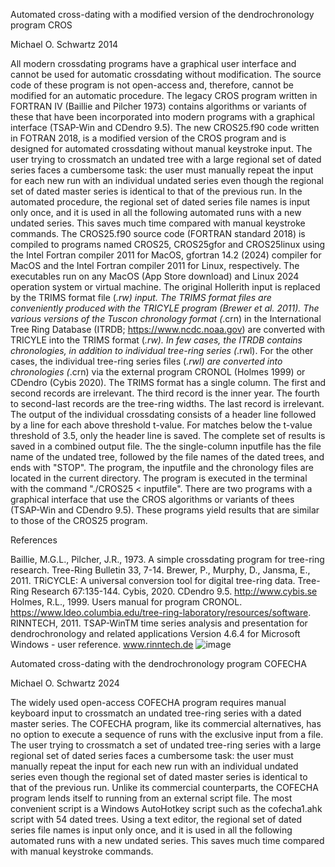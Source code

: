Automated cross-dating with a modified version of the dendrochronology program CROS

Michael O. Schwartz  2014

All modern crossdating programs have a graphical user interface and cannot be used for automatic crossdating without modification. The source code of these program is not open-access and, therefore, cannot be modified for an automatic procedure. The legacy CROS program written in FORTRAN IV (Baillie and Pilcher 1973) contains algorithms or variants of these that have been incorporated into modern programs with a graphical interface (TSAP-Win and CDendro 9.5). The new CROS25.f90 code written in FOTRAN 2018, is a modified version of the CROS program and is designed for automated crossdating without manual keystroke input. The user trying to crossmatch an undated tree with a large regional set of dated series faces a cumbersome task: the user must manually repeat the input for each new run with an individual undated series even though the regional set of dated master series is identical to that of the previous run. In the automated procedure, the regional set of dated series file names is input only once, and it is used in all the following automated runs with a new undated series. This saves much time compared with manual keystroke commands.
	The CROS25.f90 source code (FORTRAN standard 2018) is compiled to programs named CROS25, CROS25gfor and CROS25linux using the Intel Fortran compiler 2011 for MacOS, gfortran 14.2 (2024) compiler for MacOS and the Intel Fortran compiler 2011 for Linux, respectively. The executables run on any MacOS (App Store download) and Linux 2024 operation system or virtual machine. The original Hollerith input is replaced by the TRIMS format file (*.rw) input. The TRIMS format files are conveniently produced with the TRICYLE program (Brewer et al. 2011). 
The various versions of the Tuscon chronology format (*.crn) in the International Tree Ring Database (ITRDB; https://www.ncdc.noaa.gov) are converted with TRICYLE into the TRIMS format (*.rw). In few cases, the ITRDB contains chronologies, in addition to individual tree-ring series (*.rwl). For the other cases, the individual tree-ring series files (*.rwl) are converted into chronologies (*.crn) via the external program CRONOL (Holmes 1999) or CDendro (Cybis 2020). The TRIMS format has a single column. The first and second records are irrelevant. The third record is the inner year. The fourth to second-last records are the tree-ring widths. The last record is irrelevant.
	The output of the individual crossdating consists of a header line followed by a line for each above threshold t-value. For matches below the t-value threshold of 3.5, only the header line is saved. The complete set of results is saved in a combined output file.
	The the single-column inputfile has the file name of the undated tree, followed by the file names of the dated trees, and ends with "STOP". The program, the inputfile and the chronology files are located in the current directory. The program is executed in the terminal with the command "./CROS25 < inputfile".
	There are two programs with a graphical interface that use the CROS algorithms or variants of thees (TSAP-Win and CDendro 9.5). These programs yield results that are similar to those of the CROS25 program. 


References

Baillie, M.G.L., Pilcher, J.R., 1973. A simple crossdating program for tree-ring research. Tree-Ring Bulletin 33, 7-14.
Brewer, P., Murphy, D., Jansma, E., 2011. TRiCYCLE: A universal conversion tool for digital tree-ring data. Tree-Ring Research 67:135-144.
Cybis, 2020. CDendro 9.5. http://www.cybis.se
Holmes, R.L., 1999. Users manual for program CRONOL. https://www.ldeo.columbia.edu/tree-ring-laboratory/resources/software.
RINNTECH, 2011. TSAP-WinTM time series analysis and presentation for dendrochronology and related applications Version 4.6.4 for Microsoft Windows - user reference. www.rinntech.de
![image](https://github.com/user-attachments/assets/0dfa3f4d-4e89-4e1d-9ea1-51d5a587bb63)

Automated cross-dating with the dendrochronology program COFECHA

Michael O. Schwartz  2024

The widely used open-access COFECHA program requires manual keyboard input to crossmatch an undated tree-ring series with a dated master series. The COFECHA program, like its commercial alternatives, has no option to execute a sequence of runs with the exclusive input from a file. The user trying to crossmatch a set of undated tree-ring series with a large regional set of dated series faces a cumbersome task: the user must manually repeat the input for each new run with an individual undated series even though the regional set of dated master series is identical to that of the previous run. Unlike its commercial counterparts, the COFECHA program lends itself to running from an external script file. The most convenient script is a Windows AutoHotkey script such as the cofecha1.ahk script with 54 dated trees. Using a text editor, the regional set of dated series file names is input only once, and it is used in all the following automated runs with a new undated series. This saves much time compared with manual keystroke commands.


